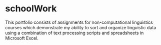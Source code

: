 # schoolWork
This portfolio consists of assignments for non-computational linguistics courses which demonstrate my ability to sort and organize linguistic data using a combination of text processing scripts and spreadsheets in Microsoft Excel.
